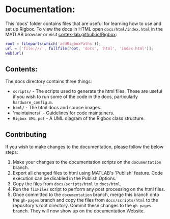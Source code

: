 # Documentation:
This 'docs' folder contains files that are useful for learning how to use and set up Rigbox. To view the docs in HTML open `docs/html/index.html` in the MATLAB browser or visit [cortex-lab.github.io/Rigbox](https://cortex-lab.github.io/Rigbox/):
```matlab
root = fileparts(which('addRigboxPaths'));
url = ['file:///', fullfile(root, 'docs', 'html', 'index.html')];
web(url)
```

## Contents:
The docs directory contains three things:

- `scripts/` - The scripts used to generate the html files.  These are useful if you wish to run some of the code in the docs, particularly `hardware_config.m`.
- `html/` - The html docs and source images.
- 'maintainers/' - Guidelines for code maintainers.
- `Rigbox UML.pdf` - A UML diagram of the Rigbox class structure.
 

## Contributing
If you wish to make changes to the documentation, please follow the below steps:
1. Make your changes to the documentation scripts on the `documentation` branch.  
2. Export all changed files to html using MATLAB's 'Publish' feature.  Code execution can be disabled in the Publish Options.
3. Copy the files from `docs/scripts/html` to `docs/html`.
4. Run the `fixFiles` script to perform any post processing on the html files.
5. Once committed to the `documentation` branch, merge this branch onto the `gh-pages` branch and copy the files from `docs/scripts/html` to the repository's root directory.  Commit these changes to the `gh-pages` branch.  They will now show up on the documentation Website.
